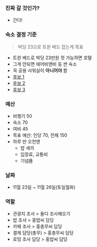 ### 진짜 갈 것인가?
- 간다!
### 숙소 결정 기준
> 박당 23으로 트윈 베드 잡는게 목표
- 트윈 베드로 박당 23만원 컷 가능하면 호텔
- 그게 안되면 에어비앤비 등 싼 숙소
- 꼭 공용 샤워실이 **아니어야** 함
- [후보 1](https://www.airbnb.co.kr/rooms/13037911?adults=2&enable_m3_private_room=true&search_mode=regular_search&check_in=2024-11-23&check_out=2024-11-26&source_impression_id=p3_1726638220_P33xPAOAbRjKYEnp&previous_page_section_name=1000&federated_search_id=dcdcd6ba-c196-4fc7-8be9-97bcafc9b78d)
- [후보 2](https://www.agoda.com/ko-kr/kyoto-tokyu-hotel/hotel/kyoto-jp.html?finalPriceView=1&isShowMobileAppPrice=false&cid=1891442&numberOfBedrooms=&familyMode=false&adults=2&children=0&rooms=1&maxRooms=0&checkIn=2024-11-23&isCalendarCallout=false&childAges=&numberOfGuest=0&missingChildAges=false&travellerType=1&showReviewSubmissionEntry=false&currencyCode=KRW&isFreeOccSearch=false&tag=901d29ad-2b49-4b6c-908c-9ba5fe85bcef&tspTypes=6&los=3&searchrequestid=7ce3bf60-eaf6-4b2c-b024-0188cc76eb35)
- [후보 3](https://www.agoda.com/ko-kr/m-s-inn-sanjo-omiya/hotel/kyoto-jp.html?finalPriceView=1&isShowMobileAppPrice=false&cid=1891442&numberOfBedrooms=&familyMode=false&adults=2&children=0&rooms=1&maxRooms=0&checkIn=2024-11-16&isCalendarCallout=false&childAges=&numberOfGuest=0&missingChildAges=false&travellerType=1&showReviewSubmissionEntry=false&currencyCode=KRW&isFreeOccSearch=false&tag=901d29ad-2b49-4b6c-908c-9ba5fe85bcef&tspTypes=9%2C8&los=3&searchrequestid=4579db2b-b422-4d9f-a459-f2d8fdc5c076&ds=SWPM7GV%2BDJuREhd7)

### 예산
- 비행기 50
- 숙소 70
- 여비 45
- 목표 예산: 인당 70, 전체 150
- 하루 만 오천엔
	- 밥 세끼
	- 입장료, 교통비
	- 기념품

### 날짜
- 11월 23일 ~ 11월 26일(토일월화)

### 역할
- 관광지 조사 > 둘다 조사해오기
- 밥 조사 > 홍밥씨 담당
- 카페 조사 > 홍총무씨 담당
- 결제 담당(총무) > 홍총무씨 담당
- 로밍 조사 담당 > 홍밥씨 담당